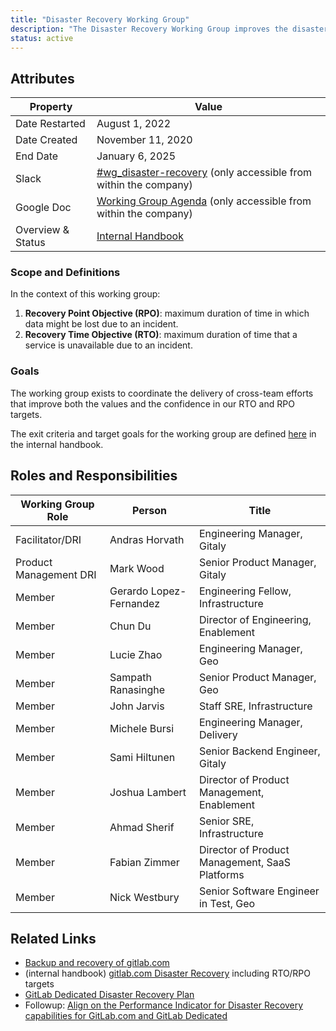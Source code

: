 ```yaml
---
title: "Disaster Recovery Working Group"
description: "The Disaster Recovery Working Group improves the disaster recovery mechanism for GitLab SaaS and Self-Hosted Products."
status: active
---
```


## Attributes

| Property       | Value                                                        |
| -------------- | ------------------------------------------------------------ |
| Date Restarted | August 1, 2022                                               |
| Date Created   | November 11, 2020                                            |
| End Date       | January 6, 2025 |
| Slack          | [#wg_disaster-recovery](https://gitlab.slack.com/archives/C01D6Q0DHAL) (only accessible from within the company) |
| Google Doc     | [Working Group Agenda](https://docs.google.com/document/d/1dLgmLlvET5WyWF0CpX5JUxiyQKyDzctocs7unwLueY8) (only accessible from within the company) |
| Overview & Status | [Internal Handbook](https://internal.gitlab.com/handbook/engineering/disaster-recovery/) |

### Scope and Definitions

In the context of this working group:

1. **Recovery Point Objective (RPO)**: maximum duration of time in which data might be lost due to an incident.
1. **Recovery Time Objective (RTO)**: maximum duration of time that a service is unavailable due to an incident.

### Goals

The working group exists to coordinate the delivery of cross-team efforts that improve both the values and the confidence in our RTO and RPO targets.

The exit criteria and target goals for the working group are defined [here](https://internal.gitlab.com/handbook/engineering/disaster-recovery/) in the internal handbook.

## Roles and Responsibilities

| Working Group Role     | Person                  | Title                                          |
|------------------------|-------------------------|------------------------------------------------|
| Facilitator/DRI        | Andras Horvath          | Engineering Manager, Gitaly                    |
| Product Management DRI | Mark Wood               | Senior Product Manager, Gitaly                 |
| Member                 | Gerardo Lopez-Fernandez | Engineering Fellow, Infrastructure             |
| Member                 | Chun Du                 | Director of Engineering, Enablement            |
| Member                 | Lucie Zhao              | Engineering Manager, Geo             |
| Member                 | Sampath Ranasinghe      | Senior Product Manager, Geo                    |
| Member                 | John Jarvis             | Staff SRE, Infrastructure                      |
| Member                 | Michele Bursi           | Engineering Manager, Delivery                  |
| Member                 | Sami Hiltunen           | Senior Backend Engineer, Gitaly                |
| Member                 | Joshua Lambert          | Director of Product Management, Enablement     |
| Member                 | Ahmad Sherif            | Senior SRE, Infrastructure                     |
| Member                 | Fabian Zimmer           | Director of Product Management, SaaS Platforms |
| Member                 | Nick Westbury           | Senior Software Engineer in Test, Geo          |

## Related Links

- [Backup and recovery of gitlab.com](/handbook/engineering/gitlab-com/policies/backup/)
- (internal handbook) [gitlab.com Disaster Recovery](https://internal.gitlab.com/handbook/engineering/disaster-recovery/) including RTO/RPO targets
- [GitLab Dedicated Disaster Recovery Plan](/handbook/engineering/infrastructure/team/gitlab-dedicated/slas/#disaster-recovery-plan)
- Followup: [Align on the Performance Indicator for Disaster Recovery capabilities for GitLab.com and GitLab Dedicated](https://gitlab.com/gitlab-com/gl-infra/mstaff/-/issues/397)
